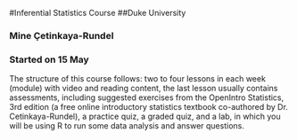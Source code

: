 #Inferential Statistics Course
##Duke University
### Mine Çetinkaya-Rundel
### Started on 15 May

  The structure of this course follows: two to four lessons in each week (module) with video and reading content, the last lesson usually contains assessments, including suggested exercises from the OpenIntro Statistics, 3rd edition (a free online introductory statistics textbook co-authored by Dr. Cetinkaya-Rundel), a practice quiz, a graded quiz, and a lab, in which you will be using R to run some data analysis and answer questions.
